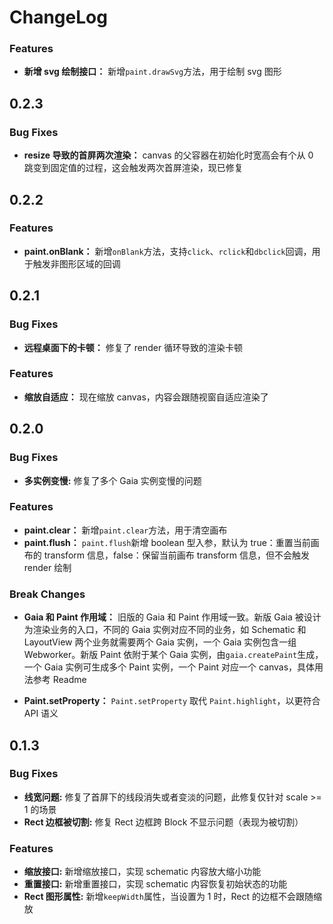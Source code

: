 # ChangeLog

### Features

- **新增 svg 绘制接口：** 新增`paint.drawSvg`方法，用于绘制 svg 图形

## 0.2.3

### Bug Fixes

- **resize 导致的首屏两次渲染：** canvas 的父容器在初始化时宽高会有个从 0 跳变到固定值的过程，这会触发两次首屏渲染，现已修复

## 0.2.2

### Features

- **paint.onBlank：** 新增`onBlank`方法，支持`click`、`rclick`和`dbclick`回调，用于触发非图形区域的回调

## 0.2.1

### Bug Fixes

- **远程桌面下的卡顿：** 修复了 render 循环导致的渲染卡顿

### Features

- **缩放自适应：** 现在缩放 canvas，内容会跟随视窗自适应渲染了

## 0.2.0

### Bug Fixes

- **多实例变慢:** 修复了多个 Gaia 实例变慢的问题

### Features

- **paint.clear：** 新增`paint.clear`方法，用于清空画布
- **paint.flush：** `paint.flush`新增 boolean 型入参，默认为 true：重置当前画布的 transform 信息，false：保留当前画布 transform 信息，但不会触发 render 绘制

### Break Changes

- **Gaia 和 Paint 作用域：** 旧版的 Gaia 和 Paint 作用域一致。新版 Gaia 被设计为渲染业务的入口，不同的 Gaia 实例对应不同的业务，如 Schematic 和 LayoutView 两个业务就需要两个 Gaia 实例，一个 Gaia 实例包含一组 Webworker。新版 Paint 依附于某个 Gaia 实例，由`gaia.createPaint`生成，一个 Gaia 实例可生成多个 Paint 实例，一个 Paint 对应一个 canvas，具体用法参考 Readme

- **Paint.setProperty：** `Paint.setProperty` 取代 `Paint.highlight`，以更符合 API 语义

## 0.1.3

### Bug Fixes

- **线宽问题:** 修复了首屏下的线段消失或者变淡的问题，此修复仅针对 scale >= 1 的场景
- **Rect 边框被切割:** 修复 Rect 边框跨 Block 不显示问题（表现为被切割）

### Features

- **缩放接口:** 新增缩放接口，实现 schematic 内容放大缩小功能
- **重置接口:** 新增重置接口，实现 schematic 内容恢复初始状态的功能
- **Rect 图形属性:** 新增`keepWidth`属性，当设置为 1 时，Rect 的边框不会跟随缩放
